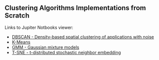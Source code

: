 ## Clustering Algorithms Implementations from Scratch

Links to Jupiter Notbooks viewer:

- [DBSCAN - Density-based spatial clustering of applications with noise](https://nbviewer.jupyter.org/github/dvircohen0/Machine-Learning-Algorithms-From-Scratch/blob/main/clustering/DBscan.ipynb) 
- [K-Means](https://github.com/dvircohen0/Machine-Learning-Algorithms-From-Scratch/blob/main/clustering/kmeans.ipynb) 
- [GMM - Gaussian mixture models](https://nbviewer.jupyter.org/github/dvircohen0/Machine-Learning-Algorithms-From-Scratch/blob/main/clustering/GMM.ipynb) 
- [T-SNE - t-distributed stochastic neighbor embedding](https://nbviewer.jupyter.org/github/dvircohen0/Machine-Learning-Algorithms-From-Scratch/blob/main/clustering/Tsne.ipynb) 

